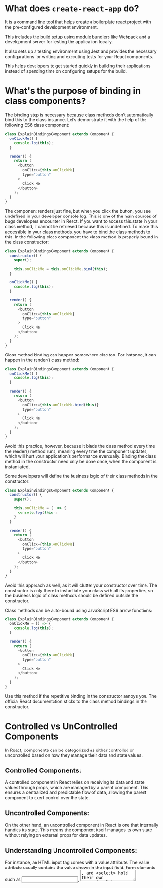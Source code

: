 # What does `create-react-app` do?
It is a command line tool that helps create a boilerplate react project with the pre-configured development environment. 

This includes the build setup using module bundlers like Webpack and a development server for testing the application locally. 

It also sets up a testing environment using Jest and provides the necessary configurations for writing and executing tests for your React components.

This helps developers to get started quickly in building their applications instead of spending time on configuring setups for the build. 

# What's the purpose of binding in class components?
The binding step is necessary because class methods don’t automatically bind this to the class instance. Let’s demonstrate it with the help of the following ES6 class component:

```js
class ExplainBindingsComponent extends Component {
  onClickMe() {
    console.log(this);
  }

  render() {
    return (
      <button
        onClick={this.onClickMe}
        type="button"
      >
        Click Me
      </button>
    );
  }
}
```
The component renders just fine, but when you click the button, you see undefined in your developer console log. This is one of the main sources of bugs developers encounter in React. If you want to access this.state in your class method, it cannot be retrieved because this is undefined. To make this accessible in your class methods, you have to bind the class methods to this. In the following class component the class method is properly bound in the class constructor:

```js
class ExplainBindingsComponent extends Component {
  constructor() {
    super();

    this.onClickMe = this.onClickMe.bind(this);
  }

  onClickMe() {
    console.log(this);
  }

  render() {
    return (
      <button
        onClick={this.onClickMe}
        type="button"
      >
        Click Me
      </button>
    );
  }
}
```
Class method binding can happen somewhere else too. For instance, it can happen in the render() class method:
```js
class ExplainBindingsComponent extends Component {
  onClickMe() {
    console.log(this);
  }

  render() {
    return (
      <button
        onClick={this.onClickMe.bind(this)}
        type="button"
      >
        Click Me
      </button>
    );
  }
}
```

Avoid this practice, however, because it binds the class method every time the render() method runs, meaning every time the component updates, which will hurt your application’s performance eventually. Binding the class method in the constructor need only be done once, when the component is instantiated.

Some developers will define the business logic of their class methods in the constructor:
```js
class ExplainBindingsComponent extends Component {
  constructor() {
    super();

    this.onClickMe = () => {
      console.log(this);
    }
  }

  render() {
    return (
      <button
        onClick={this.onClickMe}
        type="button"
      >
        Click Me
      </button>
    );
  }
}
```
Avoid this approach as well, as it will clutter your constructor over time. The constructor is only there to instantiate your class with all its properties, so the business logic of class methods should be defined outside the constructor.

Class methods can be auto-bound using JavaScript ES6 arrow functions:
```js
class ExplainBindingsComponent extends Component {
  onClickMe = () => {
    console.log(this);
  }

  render() {
    return (
      <button
        onClick={this.onClickMe}
        type="button"
      >
        Click Me
      </button>
    );
  }
}
```
Use this method if the repetitive binding in the constructor annoys you. The official React documentation sticks to the class method bindings in the constructor.

# Controlled vs UnControlled Components
In React, components can be categorized as either controlled or uncontrolled based on how they manage their data and state values.

## Controlled Components:
A controlled component in React relies on receiving its data and state values through props, which are managed by a parent component. This ensures a centralized and predictable flow of data, allowing the parent component to exert control over the state.

## Uncontrolled Components:
On the other hand, an uncontrolled component in React is one that internally handles its state. This means the component itself manages its own state without relying on external props for data updates.

## Understanding Uncontrolled Components:
For instance, an HTML input tag comes with a value attribute. The value attribute usually contains the value shown in the input field. Form elements such as <input>, <textarea>, and <select> hold their own state in plain HTML. They modify the value internally once someone changes it from the outside. In React, that’s called an uncontrolled component, because it handles its own state. We want to make sure those elements are controlled components instead.

# When does constructor method and render method runs in the context of class methods
The constructor runs only once in the lifetime of a component, whereas the render() class method runs once at the beginning and every time the component updates. 

# What are functional stateless components?
Functional Stateless Components are functions that take input and return an output. The inputs are the props, and the output is a component instance in plain JSX. They have no local state (stateless). You cannot access or update the state.


# Functional vs Class Based Components

# What is JSX

# Normal variable vs useState variable

# Ways of exporting

# Why use key with Map

# React component cycle

# Dynamic ClassName

# Getting rid of the same network calls using map 